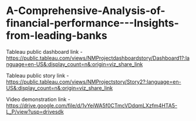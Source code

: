# A-Comprehensive-Analysis-of-financial-performance---Insights-from-leading-banks


Tableau public dashboard link - https://public.tableau.com/views/NMProjectdashboardstory/Dashboard1?:language=en-US&:display_count=n&:origin=viz_share_link


Tableau public story link - https://public.tableau.com/views/NMProjectstory/Story2?:language=en-US&:display_count=n&:origin=viz_share_link


Video demonstration link - https://drive.google.com/file/d/1vYeiWA5f0CTmcVDdqmLXzfm4HTA5-L_P/view?usp=drivesdk
